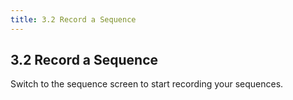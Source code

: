 ```yaml
---
title: 3.2 Record a Sequence
---
```


## 3.2 Record a Sequence

Switch to the sequence screen to start recording your sequences. 
